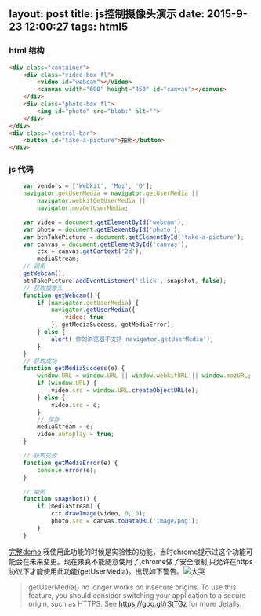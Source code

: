 layout: post
title: js控制摄像头演示
date: 2015-9-23 12:00:27
tags: html5
---
### html 结构
``` html
<div class="container">
    <div class="video-box fl">
        <video id="webcam"></video>
        <canvas width="600" height="450" id="canvas"></canvas>
    </div>
    <div class="photo-box fl">
        <img id="photo" src="blob:" alt="">
    </div>
</div>
<div class="control-bar">
    <button id="take-a-picture">拍照</button>
</div>
```


### js 代码
```javascript
    var vendors = ['Webkit', 'Moz', 'O'];
    navigator.getUserMedia = navigator.getUserMedia ||
        navigator.webkitGetUserMedia ||
        navigator.mozGetUserMedia;

    var video = document.getElementById('webcam');
    var photo = document.getElementById('photo');
    var btnTakePicture = document.getElementById('take-a-picture');
    var canvas = document.getElementById('canvas'),
        ctx = canvas.getContext('2d'),
        mediaStream;
    // 调用
    getWebcam();
    btnTakePicture.addEventListener('click', snapshot, false);
    // 获取摄像头
    function getWebcam() {
        if (navigator.getUserMedia) {
            navigator.getUserMedia({
                video: true
            }, getMediaSuccess, getMediaError);
        } else {
            alert('你的浏览器不支持 navigator.getUserMedia');
        }
    }
    // 获取成功
    function getMediaSuccess(e) {
        window.URL = window.URL || window.webkitURL || window.mozURL;
        if (window.URL) {
            video.src = window.URL.createObjectURL(e);
        } else {
            video.src = e;
        }
        // 保存
        mediaStream = e;
        video.autoplay = true;
    }

    // 获取失败
    function getMediaError(e) {
        console.error(e);
    }

    // 拍照
    function snapshot() {
        if (mediaStream) {
            ctx.drawImage(video, 0, 0);
            photo.src = canvas.toDataURL('image/png');
        }
    }
```

[完整demo](/demo/webRTC/)
我使用此功能的时候是实验性的功能，当时chrome提示过这个功能可能会在未来变更。现在果真不能随意使用了,chrome做了安全限制,只允许在https协议下才能使用此功能(getUserMedia)。出现如下警告。![大哭](http://img.t.sinajs.cn/t35/style/images/common/face/ext/normal/9d/sada_org.gif)
> getUserMedia() no longer works on insecure origins. To use this feature, you should consider switching your application to a secure origin, such as HTTPS. See https://goo.gl/rStTGz for more details.


